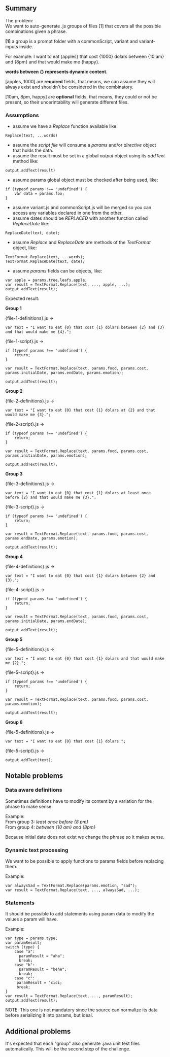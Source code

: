 ## Summary

The problem:  
We want to auto-generate .js groups of files [1] that covers all the possible combinations given a phrase.

**[1]** a group is a prompt folder with a commonScript, variant and variant-inputs inside.

For example:
I want to eat {apples} that cost {1000} dolars between {10 am} and {8pm} and that would make me {happy}.

**words between {} represents dynamic content.**

[apples, 1000] are **required** fields, that means, we can assume they will always exist and shouldn't be considered in the combinatory.
 
[10am, 8pm, happy] are **optional** fields, that means, they could or not be present, so their uncerintability will generate different files.

### Assumptions

* assume we have a *Replace* function available like: 
```
Replace(text, ...words)
```
* assume the *script file* will consume a *params* and/or *directive* object that holds the data.
* assume the result must be set in a global *output* object using its *addText* method like:
```
output.addText(result)
```
* assume params global object must be checked after being used, like:
```
if (typeof params !== 'undefined') {
    var data = params.foo;
}
```
* assume variant.js and commonScript.js will be merged so you can access any variables declared in one from the other.
* assume dates should be *REPLACED* with another function called *ReplaceDate* like: 
```
ReplaceDate(text, date);
```
* assume *Replace* and *ReplaceDate* are methods of the *TextFormat* object, like:
```
TextFormat.Replace(text, ...words);
TextFormat.ReplaceDate(text, date);
```
* assume *params* fields can be objects, like:
```
var apple = params.tree.leafs.apple;
var result = TextFormat.Replace(text, ..., apple, ...);
output.addText(result);
```

Expected result:

**Group 1**

{file-1-definitions}.js ->
```
var text = "I want to eat {0} that cost {1} dolars between {2} and {3} and that would make me {4}.";
```
{file-1-script}.js ->
```
if (typeof params !== 'undefined') {
    return;
}

var result = TextFormat.Replace(text, params.food, params.cost, params.initialDate, params.endDate, params.emotion);

output.addText(result);
```

**Group 2**

{file-2-definitions}.js ->
```
var text = "I want to eat {0} that cost {1} dolars at {2} and that would make me {3}.";
```
{file-2-script}.js ->
```
if (typeof params !== 'undefined') {
    return;
}

var result = TextFormat.Replace(text, params.food, params.cost, params.initialDate, params.emotion);

output.addText(result);
```

**Group 3**

{file-3-definitions}.js ->
```
var text = "I want to eat {0} that cost {1} dolars at least once before {2} and that would make me {3}.";
```
{file-3-script}.js ->
```
if (typeof params !== 'undefined') {
    return;
}

var result = TextFormat.Replace(text, params.food, params.cost, params.endDate, params.emotion);

output.addText(result);
```

**Group 4**

{file-4-definitions}.js ->
```
var text = "I want to eat {0} that cost {1} dolars between {2} and {3}.";
```
{file-4-script}.js ->
```
if (typeof params !== 'undefined') {
    return;
}

var result = TextFormat.Replace(text, params.food, params.cost, params.initialDate, params.endDate);

output.addText(result);
```

**Group 5**

{file-5-definitions}.js ->
```
var text = "I want to eat {0} that cost {1} dolars and that would make me {2}.";
```
{file-5-script}.js ->
```
if (typeof params !== 'undefined') {
    return;
}

var result = TextFormat.Replace(text, params.food, params.cost, params.emotion);

output.addText(result);
```

**Group 6**

{file-5-definitions}.js ->
```
var text = "I want to eat {0} that cost {1} dolars.";
```
{file-5-script}.js ->
```
output.addText(text);
```

## Notable problems

### Data aware definitions ###
Sometimes definitions have to modify its content by a variation for the phrase to make sense.

Example:  
From group 3: *least once before {8 pm}*  
From group 4: *between {10 am} and {8pm}*

Because initial date does not exist we change the phrase so it makes sense.

### Dynamic text processing ###
We want to be possible to apply functions to params fields before replacing them.

Example:
```
var alwaysSad = TextFormat.Replace(params.emotion, "sad");
var result = TextFormat.Replace(text, ..., alwaysSad, ...);
```

### Statements ###
It should be possible to add statements using param data to modify the values a param will have.

Example:
```
var type = params.type;
var paramResult;
switch (type) {
    case "a":
      paramResult = "aha";
      break;
    case "b":
      paramResult = "behe";
      break;
    case "c":
     paramResult = "cici;
     break;
}
var result = TextFormat.Replace(text, ..., paramResult);
output.addText(result);
```

NOTE: This one is not mandatory since the source can normalize its data before serializing it into params, but ideal.

## Additional problems

It's expected that each "group" also generate .java unit test files automatically.
This will be the second step of the challenge.
